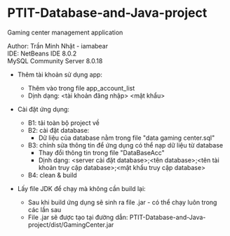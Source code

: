 # PTIT-Database-and-Java-project
 Gaming center management application

Author: Trần Minh Nhật - iamabear  
IDE: NetBeans IDE 8.0.2  
MySQL Community Server 8.0.18  

* Thêm tài khoản sử dụng app:
  - Thêm vào trong file app_account_list 
  + Dịnh dạng: <tài khoản đăng nhập> <mật khẩu>
 
* Cài đặt ứng dụng:
  - B1: tải toàn bộ project về
  - B2: cài đặt database:
    + Dữ liệu của database nằm trong file "data gaming center.sql"
  - B3: chỉnh sửa thông tin để ứng dụng có thể nạp dữ liệu từ database
    + Thay đổi thông tin trong file "DataBaseAcc" 
    + Dịnh dạng: <server cài đặt database>;<tên database>;<tên tài khoản truy cập database>;<mật khẩu truy cập database>
  - B4: clean & build
  
* Lấy file JDK để chạy mà không cần build lại:
  - Sau khi build ứng dụng sẽ sinh ra file .jar - có thể chạy luôn trong các lần sau
  - File .jar sẽ được tạo tại đường dẫn: PTIT-Database-and-Java-project/dist/GamingCenter.jar
